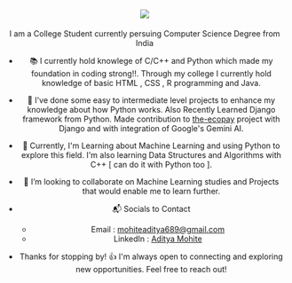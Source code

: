 <h1 align='center'>
   <img src="https://readme-typing-svg.demolab.com/?lines=Hi+there!+I+am+Aditya+Mohite+👋 "> 
</h1>
  <div align='center'> 
     I am a College Student currently persuing Computer Science Degree from India

* 📚 I currently hold knowlege of C/C++ and Python which made my foundation in coding strong!!.
     Through my college I currently hold knowledge of basic HTML , CSS , R programming and Java.
  
* 📝 I've done some easy to intermediate level projects to enhance my knowledge about how Python works. Also Recently Learned Django framework from Python.
     Made contribution to [the-ecopay](https://github.com/the-ecopay) project with Django and with integration of Google's Gemini AI.
  
* 🌱 Currently, I'm Learning about Machine Learning and using Python to explore this field.
      I'm also learning Data Structures and Algorithms with C++ [ can do it with Python too ].
  
* 👯 I’m looking to collaborate on Machine Learning studies and Projects that would enable me to learn further.

*  📬 Socials to Contact
     -  Email : mohiteaditya689@gmail.com
     -  LinkedIn : [Aditya Mohite](https://www.linkedin.com/in/aditya-mohite-b7639b283/)

* Thanks for stopping by! 👍 I'm always open to connecting and exploring new opportunities. Feel free to reach out!
  </div>  
